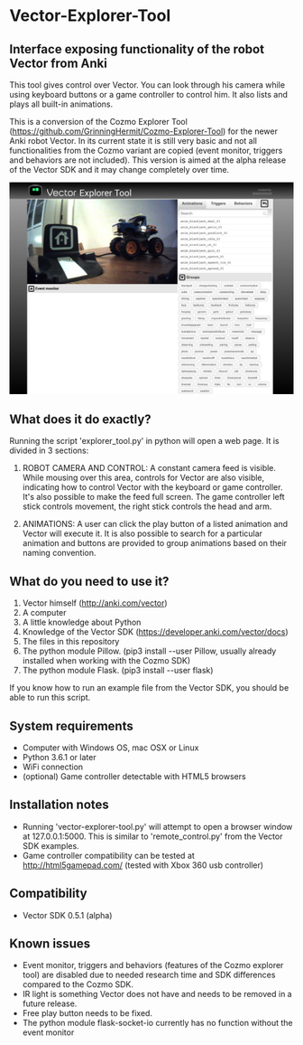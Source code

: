 # Vector-Explorer-Tool
Interface exposing functionality of the robot Vector from Anki
---
This tool gives control over Vector. You can look through his camera while using keyboard buttons or a game controller to control him. It also lists and plays all built-in animations. 

This is a conversion of the Cozmo Explorer Tool (https://github.com/GrinningHermit/Cozmo-Explorer-Tool) for the newer Anki robot Vector. In its current state it is still very basic and not all functionalities from the Cozmo variant are copied (event monitor, triggers and behaviors are not included). This version is aimed at the alpha release of the Vector SDK and it may change completely over time.

![Cozmo-Explorer-Tool](static/img/vector-explorer-tool-v0.1.jpg)

What does it do exactly?
-
Running the script 'explorer_tool.py' in python will open a web page. It is divided in 3 sections:

1. ROBOT CAMERA AND CONTROL: A constant camera feed is visible. While mousing over this area, controls for Vector are also visible, indicating how to control Vector with the keyboard or game controller. It's also possible to make the feed full screen. The game controller left stick controls movement, the right stick controls the head and arm.

2. ANIMATIONS: A user can click the play button of a listed animation and Vector will execute it. It is also possible to search for a particular animation and buttons are provided to group animations based on their naming convention. 

What do you need to use it?
-
1. Vector himself (http://anki.com/vector)
2. A computer
3. A little knowledge about Python
4. Knowledge of the Vector SDK (https://developer.anki.com/vector/docs)
5. The files in this repository
6. The python module Pillow. (pip3 install --user Pillow, usually already installed when working with the Cozmo SDK)
7. The python module Flask. (pip3 install --user flask)


If you know how to run an example file from the Vector SDK, you should be able to run this script. 

System requirements
-
- Computer with Windows OS, mac OSX or Linux
- Python 3.6.1 or later
- WiFi connection
- (optional) Game controller detectable with HTML5 browsers

Installation notes
-
- Running 'vector-explorer-tool.py' will attempt to open a browser window at 127.0.0.1:5000. This is similar to  'remote_control.py' from the Vector SDK examples.
- Game controller compatibility can be tested at http://html5gamepad.com/ (tested with Xbox 360 usb controller)

Compatibility
-
- Vector SDK 0.5.1 (alpha)

Known issues
-
- Event monitor, triggers and behaviors (features of the Cozmo explorer tool) are disabled due to needed research time and SDK differences compared to the Cozmo SDK.
- IR light is something Vector does not have and needs to be removed in a future release. 
- Free play button needs to be fixed.
- The python module flask-socket-io currently has no function without the event monitor
